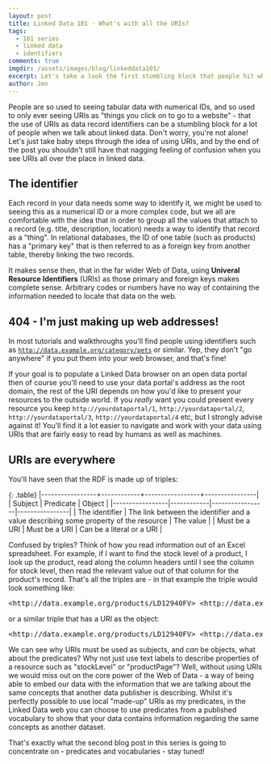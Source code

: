 ```yaml
---
layout: post
title: Linked Data 101 - What's with all the URIs?
tags:
  - 101 series
  - linked data
  - identifiers
comments: true
imgdir:	/assets/images/blog/linkeddata101/
excerpt: Let's take a look the first stumbling block that people hit when they first start looking at linked data - what's with all the URIs?!
author: Jen
---
```


People are so used to seeing tabular data with numerical IDs, and so used to only ever seeing URIs as "things you click on to go to a website" - that the use of URIs as data record identifiers can be a stumbling block for a lot of people when we talk about linked data. Don't worry, you're not alone! Let's just take baby steps through the idea of using URIs, and by the end of the post you shouldn't still have that nagging feeling of confusion when you see URIs all over the place in linked data.

The identifier
------

Each record in your data needs some way to identify it, we might be used to seeing this as a numerical ID or a more complex code, but we all are comfortable with the idea that in order to group all the values that attach to a record (e.g. title, description, location) needs a way to identify that record as a "thing". 
In relational databases, the ID of one table (such as products) has a "primary key" that is then referred to as a foreign key from another table, thereby linking the two records. 

It makes sense then, that in the far wider Web of Data, using **Univeral Resource Identifiers** (URIs) as those primary and foreign keys makes complete sense. Arbitrary codes or numbers have no way of containing the information needed to locate that data on the web.

404 - I'm just making up web addresses!
----

In most tutorials and walkthroughs you'll find people using identifiers such as <code>http://data.example.org/category/pets</code> or similar. Yep, they don't "go anywhere" if you put them into your web browser, and that's fine! 

If your goal is to populate a Linked Data browser on an open data portal then of course you'll need to use your data portal's address as the root domain, the rest of the URI depends on how you'd like to present your resources to the outside world. If you *really* want you could present every resource you keep <code>http://yourdataportal/1</code>, <code>http://yourdataportal/2</code>, <code>http://yourdataportal/3</code>, <code>http://yourdataportal/4</code> etc, but I strongly advise against it! You'll find it a lot easier to navigate and work with your data using URIs that are fairly easy to read by humans as well as machines.


URIs are everywhere
-----

You'll have seen that the RDF is made up of triples:

{: .table}
|-----------------+------------+-----------------+----------------|
|   Subject       |         Predicate            |    Object      |
|-----------------|------------|-----------------|----------------|
| The identifier 	| The link between the identifier and a value describing some property of the resource | The value  	|
| Must be a URI 	| Must be a URI    	| Can be a literal or a URI    	|

Confused by triples? Think of how you read information out of an Excel spreadsheet. For example, if I want to find the stock level of a product, I look up the product, read along the column headers until I see the column for stock level, then read the relevant value out of that column for the product's record. That's all the triples are - in that example the triple would look something like:

<pre>
&lt;http://data.example.org/products/LD12940FV&gt; &lt;http://data.example.org/stockLevel&gt; "249"^^&lt;http://www.w3.org/2001/XMLSchema#integer&gt;
</pre>

or a similar triple that has a URI as the object:

<pre>
&lt;http://data.example.org/products/LD12940FV&gt; &lt;http://data.example.org/productPage&gt; &lt;http://shop.example.org/productsamazing-thing-you-want-to-buy&gt;
</pre>

We can see why URIs must be used as subjects, and *can* be objects, what about the predicates? Why not just use text labels to describe properties of a resource such as "stockLevel" or "productPage"? Well, without using URIs we would miss out on the core power of the Web of Data - a way of being able to embed our data with the information that we are talking about the same concepts that another data publisher is describing. Whilst it's perfectly possible to use local "made-up" URIs as my predicates, in the Linked Data web you can choose to use predicates from a published vocabulary to show that your data contains information regarding the same concepts as another dataset.

That's exactly what the second blog post in this series is going to concentrate on - predicates and vocabularies - stay tuned!